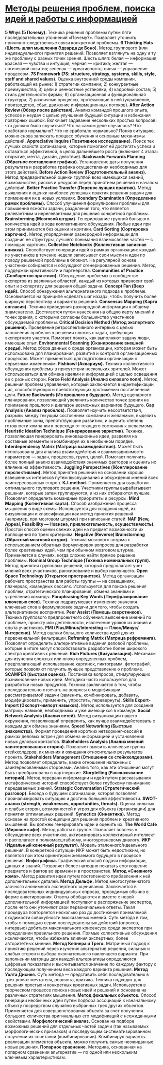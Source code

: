 # [Методы решения проблем, поиска идей и работы с информацией](http://iiba.ru/problem-solving-techniques-brainstorming-and-work-with-information/)

**5 Whys (5 Почему).** Техника решения проблемы путем пяти последовательных уточнений «Почему?». Позволяет уточнить причинно-следственные связи конкретной проблемы.
**6 Thinking Hats (Шесть шляп мышления Эдварда де Боно).** Метод группового (или индивидуального) принятия решений. Позволяет взглянуть на одну и ту же проблему с разных точек зрения. Шесть шляп: белая — информация; красная — чувства и интуиция; черная — критика; желтая — логический позитив; зеленая — креативность; синяя — управление процессом.
**7S Framework (7S: structure, strategy, systems, skills, style, staff and shared values).** Оценка внутренней среды компании, работающей на рынке: 1) стратегии компании; 2) конкурентные преимущества; 3) цели и ценностные установки; 4) кадровый состав; 5) стиль деятельности фирмы; 6) организационная и функциональная структура; 7) различные процессы, протекающие в ней (управление, производство, сбыт, движение информационных потоков).
**After Action Review (Обзор после действия).** Анализ командой прошлого опыта, успехов и неудач с целью улучшения будущей ситуации и избежания повторных ошибок. Включает задавание нескольких простых вопросов: что должно было случиться? Что на самом деле случилось? Что сработало нормально? Что не сработало нормально? Поняв ситуацию, можно снова запускать процесс обучения и основные механизмы действий.
**Appreciative Inquire (Позитивное исследование).** Поиск тех лучших свойств организации, которые помогают ей достигать успеха и оставаться эффективной, в целях дальнейшего роста (включает 4 этапа: открытие, мечта, дизайн, действие).
**Backwards Forwards Planning (Обратное составление графика).** Установление даты получения результата и разработка графика осуществления необходимых для этого действий.
**Before Action Review (Подготовительный анализ).** Метод предварительной оценки группой всех имеющихся знаний, возможностей, рисков и ресурсов перед принятием решений и началом действий.
**Better Practice Transfer (Перенос лучших практик).** Метод выявления и оценки наиболее успешных практик решения задачи для применения их в новых условиях.
**Boundary Examination (Определение рамок проблемы).** Способ улучшения формулировки проблемы для повышения ясности задачи, разделения того, что является релевантным и нерелевантным для решения конкретной проблемы.
**Brainstorming (Мозговой штурм).** Генерирование группой большого количества идей в ходе коллективного обсуждения. Любые идеи при этом принимаются без оценки и критики.
**Card Sorting (Сортировка карточек).** Метод упорядочения разнородной информации для создания ее структуры, лучшего понимания взаимосвязей частей — с помощью карточек.
**Collective Notebooks (Коллективная записная книжка).** Способствует генерации идей в рамках организации: каждый из участников в течение недели записывает свои мысли и идеи по поводу решаемой проблемы в блокнот. На регулярной основе участники собираются и обсуждают сгенерированные решения. Метод поддержки креативности и партнерства.
**Communities of Practice (Сообщество практики).** Обсуждение проблемы в сообществе экспертов из различных областей, каждый из которых привносит свой опыт и экспертизу для решения общей задачи.
**Concept Fan (Веер идей).** Способ обнаружения альтернативного подхода к проблеме. Основывается на принципе «сделать шаг назад», чтобы получить более широкую перспективу и варианты решений.
**Consensus Mapping (Карта согласия).** Техника приведения разнородной информации к общему знаменателю. Достигается путем нанесения на общую карту мнений и точек зрения, с которыми согласны большинство участников обсуждаемой проблемы.
**Critical Decision Method (Метод экспертного решения).** Проведение ретроспективного интервью с целью заполнения пробелов в решении сложных задач, требующих экспертного участия. Помогает понять, как выполняют задачу люди, имеющие опыт.
**Environmental Scanning (Сканирование внешней среды).** Метод сбора данных о среде организации, которая может быть использована для планирования, развития и контроля организационных процессов. Может применяться для подготовки организации к серьезным изменениям.
**Fishbowl (Аквариум).** Техника коллективного обсуждения проблемы в присутствии нескольких зрителей. Может использоваться для обмена идеями и информацией с целью освещения ее с разных сторон.
**Force Field Analysis (Анализ силового поля).** Метод решения проблем управления, который заключается в идентификации сил, способствующих и препятствующих достижению поставленной цели.
**Future Backwards (Из прошлого в будущее).** Метод сценарного планирования, позволяющий увеличить количество точек зрения на понимание прошлого и диапазон возможных вариантов будущего.
**Gap Analysis (Анализ пробелов).** Позволяет изучить несоответствия, разрывы между текущим состоянием компании и желаемым, выделить проблемные зоны, препятствующие развитию, и оценить степень готовности компании к переходу от текущего состояния к желаемому.
**Heuristic Ideation Technique (Генерирование эвристик).** Техника, позволяющая генерировать инновационные идеи, разделяя на составные элементы и комбинируя их в необычном порядке.
**Interdependency Matrix (Матрица взаимодействия).** Может быть использована для анализа взаимодействия и взаимозависимости параметров — задач, процессов, групп, целей. Помогает получить более полный анализ взаимодействия значимых факторов и оценить их влияние на эффективность.
**Juggling Perspectives (Жонглирование перспективами).** Метод принятия решений на основании хорошо взвешенных интересов путем выслушивания и обсуждения мнений всех заинтересованных сторон.
**KJ-method.** Применяется для выработки оптимального группового решения. Участники группы вырабатывают решения, которые затем группируются, и из них отбираются лучшие. Позволяет определить командные приоритеты и ресурсы.
**Mind Mapping (Когнитивная карта).** Способ изображения процесса мышления в виде схемы. Используется для создания идей, их визуализации и классификации как метод принятия решений (например, при мозговом штурме) при написании статей.
**NAF (New, Appeal, Feasibility — Новизна, привлекательность, осуществимость).** Простой способ оценки свежих идей на предмет возможности их воплощения по трем критериям.
**Negative (Reverse) Brainstorming (Обратный мозговой штурм).** Техника мозгового штурма с использованием обратных формулировок вопросов для разработки более креативных идей, чем при обычном мозговом штурме. Применяется в случаях, когда сложно найти прямое решение проблемы.
**Nominal Group Technique (Техника номинальных групп).** Метод принятия групповых решений, который предполагает учет мнений всех участников, ранжирование и выбор наилучшего.
**Open Space Technology (Открытое пространство).** Метод организации рабочего пространства для работы группы — на совещаниях, планерках, командных сессиях. Используется для поиска решения проблем, стратегического планирования, обмена знаниями и укрепления команды.
**Paraphrasing Key Words (Перефразирование ключевых слов).** Техника подразумевает изменение значения ключевых слов в формулировке задачи для того, чтобы создать альтернативное восприятие.
**Peer Assist (Помощь сверстников).** Техника группового предпроектного обучения: выяснение мнений по проблеме, проекту или деятельности, извлечение уроков из знаний и опыта участников.
**PMI (Plus/Minus/Interesting — Плюс/Минус/Интересно).** Метод оценки большого количества идей для их первоначальной фильтрации.
**Reframing Matrix (Матрица рефреминга).** Позволяет определить альтернативные видения деловой проблемы, которые в итоге могут способствовать разработке более широкого спектра креативных решений.
**Rich Pictures (Визуализация).** Механизм для изучения сложных или плохо определенных проблем, предполагающий использование картинок, пиктограмм, фотографий, которые позволяют получить лучшее представление о проблеме.
**SCAMPER (быстрая оценка).** Постановка вопросов, стимулирующих возникновение новых идей. Методика часто используется для разработки новых продуктов. Техника заключается в том, чтобы последовательно отвечать на вопросы о модификации рассматриваемой задачи (заменить, комбинировать, добавить, модифицировать, применить, упростить, перевернуть).
**Skills Export-Import (Экспорт-импорт навыков).** Метод используется для создания матрицы навыков, необходимых и уже имеющихся в команде.
**Social Network Analysis (Анализ сетей).** Метод визуализации нашего окружения, позволяющий определить, как лучше взаимодействовать с каждым для обмена знаниями.
**Speed Networking (Быстрые знакомства).** Формат проведения коротких нетворкинг-сессий в рамках деловых встреч для обмена информацией и установления новых деловых контактов.
**Stakeholders Analysis (Анализ мнений заинтересованных сторон).** Позволяет выявить ключевые группы стейкхолдеров, их мнения и ожидания относительно результатов проекта.
**Stakeholders Management (Отношения со стейкхолдерами).** Метод позволяет определить, какие отношения налажены с заинтересованными сторонами. Анализ того, как эти отношения могут быть преобразованы в партнерские.
**Storytelling (Рассказывание историй).** Метод передачи информации и идей путем рассказывания метафорических историй способствует более глубокому пониманию передаваемых знаний.
**Strategic Conversation (Стратегический разговор).** Беседа о будущем организации, которая позволяет проанализировать ситуацию и достичь большей эффективности.
**SWOT-анализ (strength, weaknesses, opportunities, threats).** Оценка сильных и слабых сторон, возможностей и угроз для объекта (организации) для принятия оптимальных решений.
**Synectics (Синектика).** Метод основан на простой концепции для решения проблем и креативного мышления. Вы должны генерировать идеи и оценить их.
**The World Cafe (Мировое кафе).** Метод работы в группе. Позволяет вовлечь в обсуждение всех участников, активизировать коллективный интеллект и располагает к полномасштабному, многоуровневому диалогу.
**ИКР (Идеальный конечный результат).** Модель эталонного/идеального решения. В конкретной ситуации ИКР может быть недостижим, но является при этом ориентиром желаемого будущего в процессе решения.
**Инфографика.** Графический способ подачи информации, данных и знаний. Позволяет более наглядно показать соотношение предметов и фактов во времени и в пространстве.
**Метод «Снежного кома».** Метод развития идеи путем постепенного прибавления к ней дополнительных деталей.
**Метод Дельфи.** Метод многоступенчатого заочного анонимного экспертного оценивания. Заключается в последовательных индивидуальных опросах, проводимых обычно в форме анкетирования. Ответы обобщаются и вместе с новой дополнительной информацией поступают в распоряжение экспертов, после чего они уточняют свои первоначальные ответы. Такая процедура повторяется несколько раз до достижения приемлемой сходимости совокупности высказанных мнений. Суть метода в том, чтобы с помощью серии последовательных действий (опросов, интервью) добиться максимального консенсуса среди экспертов при определении правильного решения. Прямые коллективные обсуждения исключаются, чтобы избежать влияния экспертных, более авторитетных мнений.
**Метод Кепнера и Трего.** Матричный подход к принятию решений через изучение альтернатив решения, сильных и слабых сторон и выбора окончательного наилучшего варианта. При заполнении матрицы для каждой альтернативы определяются цифровые показатели и высчитывается значение по каждому фактору с последующим получением веса каждого варианта решения.
**Метод Уолта Диснея.** Суть метода — представить себя последовательно в трех ролях: мечтателя, реалиста, критика. Техника подходит для решения простых и конкретных креативных задач. Используется в творческом процессе поиска новых идей и решений и основана на различных стратегиях мышления.
**Метод фокальных объектов.** Способ генерации необычных идей путем подбора ассоциаций к изначальному объекту посредством случайно выбранных трех других объектов. Применяется для совершенствования объекта за счет получения большого количества оригинальных его модификаций с неожиданными свойствами.
**Морфологический анализ.** Основан на подборе возможных решений для отдельных частей задачи (так называемых морфологических признаков) и последующем систематизированном получении их сочетаний (комбинировании). Комбинируя варианты реализации элементов объекта, можно получить самые неожиданные новые решения.
**Попарное сравнение.** Методика, основанная на попарном сравнении альтернатив — по одной или нескольким ключевым характеристикам.